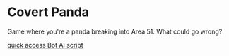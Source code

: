 # Covert Panda
 Game where you're a panda breaking into Area 51. What could go wrong?

[quick access Bot AI script](Panda%20Fighter/Assets/Scripts/AI/BotAI.cs)
